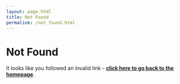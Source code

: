 ```yaml
---
layout: page.html
title: Not Found
permalink: /not_found.html
---
```


# Not Found

It looks like you followed an invalid link - **[click here to go back to the homepage](/)**.
